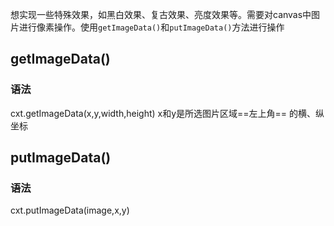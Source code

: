 想实现一些特殊效果，如黑白效果、复古效果、亮度效果等。需要对canvas中图片进行像素操作。使用`getImageData()`和`putImageData()`方法进行操作
## getImageData()
### 语法
cxt.getImageData(x,y,width,height)
x和y是所选图片区域==左上角== 的横、纵坐标
## putImageData()
### 语法
cxt.putImageData(image,x,y)
